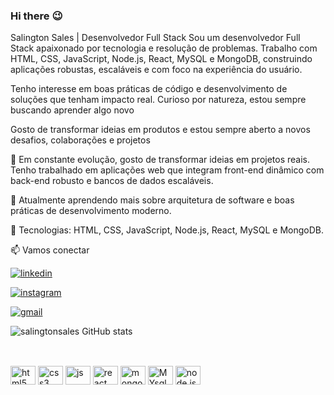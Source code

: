 ### Hi there :wink:



Salington Sales | Desenvolvedor Full Stack
Sou um desenvolvedor Full Stack apaixonado por tecnologia e resolução de problemas. Trabalho com HTML, CSS, JavaScript, Node.js, React, MySQL e MongoDB, construindo aplicações robustas, escaláveis e com foco na experiência do usuário.

Tenho interesse em boas práticas de código e  desenvolvimento de soluções que tenham impacto real. Curioso por natureza, estou sempre buscando aprender algo novo

Gosto de transformar ideias em produtos e estou sempre aberto a novos desafios, colaborações e projetos

🚀 Em constante evolução, gosto de transformar ideias em projetos reais. Tenho trabalhado em aplicações web que integram front-end dinâmico com back-end robusto e bancos de dados escaláveis.

🌱 Atualmente aprendendo mais sobre arquitetura de software e boas práticas de desenvolvimento moderno.

🔧 Tecnologias: HTML, CSS, JavaScript, Node.js, React, MySQL e MongoDB.

📫 Vamos conectar
<div>
 
[![linkedin](https://img.shields.io/badge/LinkedIn-0077B5?style=for-the-badge&logo=linkedin&logoColor=whitek)](www.linkedin.com/in/salington-sales)

[![instagram](https://img.shields.io/badge/Instagram-E4405F?style=for-the-badge&logo=instagram&logoColor=white)](https://www.instagram.com/salington_27/)

[![gmail](https://img.shields.io/badge/Gmail-D14836?style=for-the-badge&logo=gmail&logoColor=white)](salingtonsales07@gmail.com)


 
</div>


![salingtonsales GitHub stats](https://github-readme-stats.vercel.app/api?username=salingtonsales&show_icons=true&theme=radical)
## 


<div style=" display: inline-block"><br/>

  <img align="center" alt="html5" height="30" width="40" src="https://cdn.jsdelivr.net/gh/devicons/devicon@latest/icons/html5/html5-original.svg" />
   <img align="center" alt="css3" height="30" width="40" src="https://cdn.jsdelivr.net/gh/devicons/devicon@latest/icons/css3/css3-original.svg" />
    <img align="center" alt="js" height="30" width="40" src="https://cdn.jsdelivr.net/gh/devicons/devicon@latest/icons/javascript/javascript-original.svg" />
     <img align="center" alt="react" height="30" width="40" src="https://cdn.jsdelivr.net/gh/devicons/devicon@latest/icons/react/react-original.svg" />
     <img align="center" alt="mongoDB" height="30" width="40" src="https://cdn.jsdelivr.net/gh/devicons/devicon@latest/icons/mongodb/mongodb-original.svg" />
      <img align="center" alt="MYsql" height="30" width="40" src="https://cdn.jsdelivr.net/gh/devicons/devicon@latest/icons/mysql/mysql-original.svg" />
      <img align="center" alt="node.js" height="30" width="40" src="https://cdn.jsdelivr.net/gh/devicons/devicon@latest/icons/nodejs/nodejs-original.svg"/>
   
           
        
      
      
   
          
 
          
 
 
</div>











 
